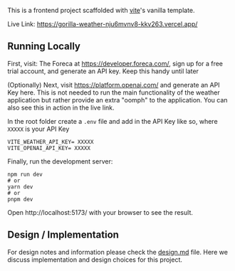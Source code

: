 This is a frontend project scaffolded with [vite](https://vitejs.dev/guide/)'s vanilla template. 

Live Link:  https://gorilla-weather-nju6mvnv8-kkv263.vercel.app/

## Running Locally

First, visit: The Foreca at https://developer.foreca.com/, sign up for a free trial account, and generate an API key. Keep this handy until later

(Optionally) Next, visit https://platform.openai.com/ and generate an API Key here. This is not needed to run the main functionality of the weather application but rather provide an extra "oomph" to the application. You can also see this in action in the live link.

In the root folder create a  `.env`  file and add in the API Key like so, where  `XXXXX`  is your API Key

```
VITE_WEATHER_API_KEY= XXXXX
VITE_OPENAI_API_KEY= XXXXX
```

Finally, run the development server:

```
npm run dev
# or
yarn dev
# or
pnpm dev
```
Open http://localhost:5173/  with your browser to see the result.


## Design / Implementation

For design notes and information please check the [design.md](https://github.com/kkv263/gorilla_weather/blob/master/design.md) file. Here we discuss implementation and design choices for this project.
